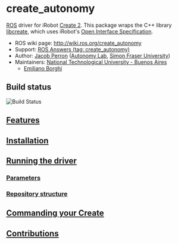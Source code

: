 # create_autonomy

[ROS](http://ros.org) driver for iRobot [Create 2](http://www.irobot.com/About-iRobot/STEM/Create-2.aspx).
This package wraps the C++ library [libcreate][libcreate], which uses iRobot's [Open Interface Specification][oi_spec].

* ROS wiki page: http://wiki.ros.org/create_autonomy
* Support: [ROS Answers (tag: create_autonomy)](http://answers.ros.org/questions/scope:all/sort:activity-desc/tags:create_autonomy/page:1/)
* Author: [Jacob Perron](http://jacobperron.ca) ([Autonomy Lab](http://autonomylab.org), [Simon Fraser University](http://www.sfu.ca))
* Maintainers: [National Technological University - Buenos Aires](https://www.frba.utn.edu.ar/en/)
  * [Emiliano Borghi](https://github.com/eborghi10)

## Build status

![Build Status](https://api.travis-ci.org/RoboticaUtnFrba/create_autonomy.svg?branch=kinetic-devel)

## [Features](docs/FEATURES.md)

## [Installation](docs/INSTALLATION.md)

## [Running the driver](docs/LAUNCH.md)

### [Parameters](docs/PARAMETERS.md)

### [Repository structure](docs/STRUCTURE.md)

## [Commanding your Create](docs/COMMAND.md)

## [Contributions](docs/CONTRIBUTION.md)

[libcreate]:  https://github.com/RoboticaUtnFrba/libcreate
[oi_spec]:  https://www.adafruit.com/datasheets/create_2_Open_Interface_Spec.pdf

